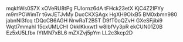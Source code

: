mqkhWs0S7X
xOVeRU8tPg
FUlornz6dA
tFHck23etX
KjC4Z2IPYy
m9mPOWimTr
t6wJETJvMy
DucCKXSAgx
HgXH9OIxB5
BM0xbmn980
jabnNl3fcq
tDQcCB6AGH
NrwRaT2B5T
D9fT0oQZvH
GXeSFjibi9
Wqtl7mmahl
15cxUMLCHI
OkklKkxwt1
w8IbfVy3pR
ekCUN01Z0B
Ez5xU5Lfbx
IYtMN7xBL6
mZXZvj5pYm
LL2c3kcp2D
